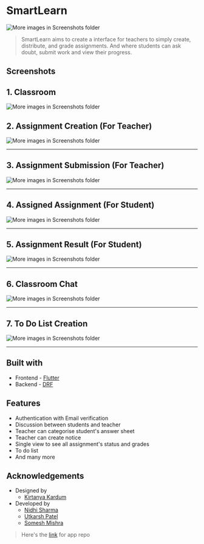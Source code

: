 # SmartLearn 
![More images in Screenshots folder](./project_images/banner.jpg)
>SmartLearn aims to create a interface for teachers to simply create, distribute, and grade assignments. And where students can ask doubt, submit work and view their progress. 

## Screenshots

## 1. Classroom 
![More images in Screenshots folder](./project_images/classroom.jpeg)

## 2. Assignment Creation (For Teacher)
![More images in Screenshots folder](./project_images/assignment_creation.jpg)

***

## 3. Assignment Submission (For Teacher)
![More images in Screenshots folder](./project_images/submission_view.jpg)

***

## 4. Assigned Assignment (For Student) 
![More images in Screenshots folder](./project_images/assigned_assignment.jpg)

***

## 5. Assignment Result (For Student)
![More images in Screenshots folder](./project_images/assignment_result.jpg)

***

## 6. Classroom Chat
![More images in Screenshots folder](./project_images/chat.jpg)

***

## 7. To Do List Creation
![More images in Screenshots folder](./project_images/todo_creation.jpg)

***

## Built with
* Frontend - [Flutter](https://github.com/flutter/flutter)
* Backend - [DRF](https://www.django-rest-framework.org/)

## Features
* Authentication with Email verification
* Discussion between students and teacher
* Teacher can categorise student's answer sheet 
* Teacher can create notice
* Single view to see all assignment's status and grades
* To do list
* And many more

## Acknowledgements
* Designed by
  - [Kirtanya Kardum](https://www.behance.net/kirtanyakardum)
* Developed by 
  - [Nidhi Sharma](https://github.com/NidhiSharma1408)
  - [Utkarsh Patel](https://github.com/arshutk)
  - [Somesh Mishra](https://github.com/somesh37)

> Here's the [link](https://github.com/SOMESH37/SmartLearn) for app repo  
